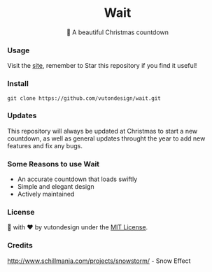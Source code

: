 <h1 align="center"> Wait </h1>
<p align="center"> 💎 A beautiful Christmas countdown </p>

### Usage
Visit the [site](http://vutondesign.com/wait/), remember to Star this repository if you find it useful!

### Install
```
git clone https://github.com/vutondesign/wait.git
``` 

### Updates
This repository will always be updated at Christmas to start a new countdown, as well as general updates throught the year to add new features and fix any bugs.

### Some Reasons to use Wait
- An accurate countdown that loads swiftly
- Simple and elegant design 
- Actively maintained

### License 
🎨 with ❤️ by vutondesign under the [MIT License](http://vutondesign.com/MyMIT/).

### Credits
http://www.schillmania.com/projects/snowstorm/ - Snow Effect
